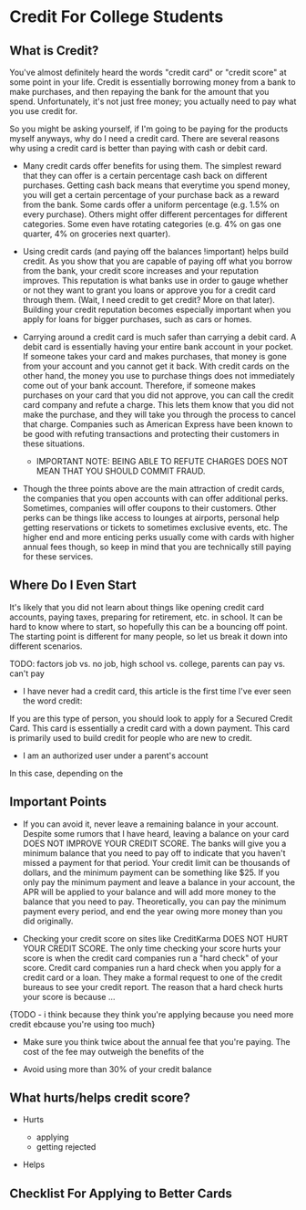 # Credit For College Students

## What is Credit?

You've almost definitely heard the words "credit card" or "credit score" at some point in your life. Credit is essentially borrowing money from a bank to make purchases, and then repaying the bank for the amount that you spend. Unfortunately, it's not just free money; you actually need to pay what you use credit for. 


So you might be asking yourself, if I'm going to be paying for the products myself anyways, why do I need a credit card. There are several reasons why using a credit card is better than paying with cash or debit card.


- Many credit cards offer benefits for using them. The simplest reward that they can offer is a certain percentage cash back on different purchases. Getting cash back means that everytime you spend money, you will get a certain percentage of your purchase back as a reward from the bank. Some cards offer a uniform percentage (e.g. 1.5% on every purchase). Others might offer different percentages for different categories. Some even have rotating categories (e.g. 4% on gas one quarter, 4% on groceries next quarter).

- Using credit cards (and paying off the balances !important) helps build credit. As you show that you are capable of paying off what you borrow from the bank, your credit score increases and your reputation improves. This reputation is what banks use in order to gauge whether or not they want to grant you loans or approve you for a credit card through them. (Wait, I need credit to get credit?  More on that later). Building your credit reputation becomes especially important when you apply for loans for bigger purchases, such as cars or homes. 

- Carrying around a credit card is much safer than carrying a debit card. A debit card is essentially having your entire bank account in your pocket. If someone takes your card and makes purchases, that money is gone from your account and you cannot get it back. With credit cards on the other hand, the money you use to purchase things does not immediately come out of your bank account. Therefore, if someone makes purchases on your card that you did not approve, you can call the credit card company and refute a charge. This lets them know that you did not make the purchase, and they will take you through the process to cancel that charge. Companies such as American Express have been known to be good with refuting transactions and protecting their customers in these situations.
    - IMPORTANT NOTE: BEING ABLE TO REFUTE CHARGES DOES NOT MEAN THAT YOU SHOULD COMMIT FRAUD.


- Though the three points above are the main attraction of credit cards, the companies that you open accounts with can offer additional perks. Sometimes, companies will offer coupons to their customers. Other perks can be things like access to lounges at airports, personal help getting reservations or tickets to sometimes exclusive events, etc. The higher end and more enticing perks usually come with cards with higher annual fees though, so keep in mind that you are technically still paying for these services.



## Where Do I Even Start

It's likely that you did not learn about things like opening credit card accounts, paying taxes, preparing for retirement, etc. in school. It can be hard to know where to start, so hopefully this can be a bouncing off point. The starting point is different for many people, so let us break it down into different scenarios.

TODO: factors
job vs. no job, high school vs. college, parents can pay vs. can't pay

- I have never had a credit card, this article is the first time I've ever seen the word credit:

If you are this type of person, you should look to apply for a Secured Credit Card. This card is essentially a credit card with a down payment. This card is primarily used to build credit for people who are new to credit.


- I am an authorized user under a parent's account

In this case, depending on the 



## Important Points
- If you can avoid it, never leave a remaining balance in your account. Despite some rumors that I have heard, leaving a balance on your card DOES NOT IMPROVE YOUR CREDIT SCORE. The banks will give you a minimum balance that you need to pay off to indicate that you haven't missed a payment for that period. Your credit limit can be thousands of dollars, and the minimum payment can be something like $25. If you only pay the minimum payment and leave a balance in your account, the APR will be applied to your balance and will add more money to the balance that you need to pay. Theoretically, you can pay the minimum payment every period, and end the year owing more money than you did originally.

- Checking your credit score on sites like CreditKarma DOES NOT HURT YOUR CREDIT SCORE. The only time checking your score hurts your score is when the credit card companies run a "hard check" of your score. Credit card companies run a hard check when you apply for a credit card or a loan. They make a formal request to one of the credit bureaus to see your credit report. The reason that a hard check hurts your score is because ... 

{TODO - i think because they think you're applying because you need more credit ebcause you're using too much}

- Make sure you think twice about the annual fee that you're paying. The cost of the fee may outweigh the benefits of the 

- Avoid using more than 30% of your credit balance

## What hurts/helps credit score?
- Hurts
    - applying
    - getting rejected

- Helps


## Checklist For Applying to Better Cards


